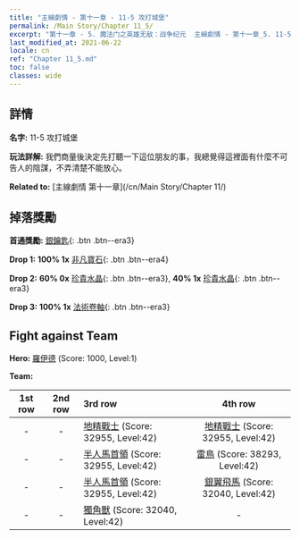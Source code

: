 ```yaml
---
title: "主線劇情 - 第十一章 - 11-5 攻打城堡"
permalink: /Main Story/Chapter 11_5/
excerpt: "第十一章 - 5. 魔法门之英雄无敌：战争纪元  主線劇情 - 第十一章_5. 11-5 攻打城堡"
last_modified_at: 2021-06-22
locale: cn
ref: "Chapter 11_5.md"
toc: false
classes: wide
---
```


## 詳情

 **名字:** 11-5 攻打城堡

 **玩法詳解:** 我們商量後決定先打聽一下這位朋友的事，我總覺得這裡面有什麼不可告人的陰謀，不弄清楚不能放心。

 **Related to:** [主線劇情 第十一章](/cn/Main Story/Chapter 11/)

## 掉落獎勵

 **首通獎勵:** [銀鑰匙](/cn/Items/con_693/){: .btn .btn--era3}

 **Drop 1:** **100% 1x** [非凡寶石](/cn/Items/mat_37/){: .btn .btn--era4}

 **Drop 2:** **60% 0x** [珍貴水晶](/cn/Items/mat_31/){: .btn .btn--era3}, **40% 1x** [珍貴水晶](/cn/Items/mat_31/){: .btn .btn--era3}

 **Drop 3:** **100% 1x** [法術卷軸](/cn/Items/con_694/){: .btn .btn--era3}


## Fight against Team
 **Hero:** [羅伊德](/cn/heroes/Ryland/) (Score: 1000, Level:1)

 **Team:**


  | 1st row | 2nd row | 3rd row | 4th row |
  |:----:|:----:|:----|:----:|
  | - | - | [地精戰士](/cn/units/Goblin/) (Score: 32955, Level:42)  | [地精戰士](/cn/units/Goblin/) (Score: 32955, Level:42)  |
  | - | - | [半人馬首領](/cn/units/Centaur/) (Score: 32955, Level:42)  | [雷鳥](/cn/units/Roc/) (Score: 38293, Level:42)  |
  | - | - | [半人馬首領](/cn/units/Centaur/) (Score: 32955, Level:42)  | [銀翼飛馬](/cn/units/Pegasus/) (Score: 32040, Level:42)  |
  | - | - | [獨角獸](/cn/units/Unicorn/) (Score: 32040, Level:42)  | - |


